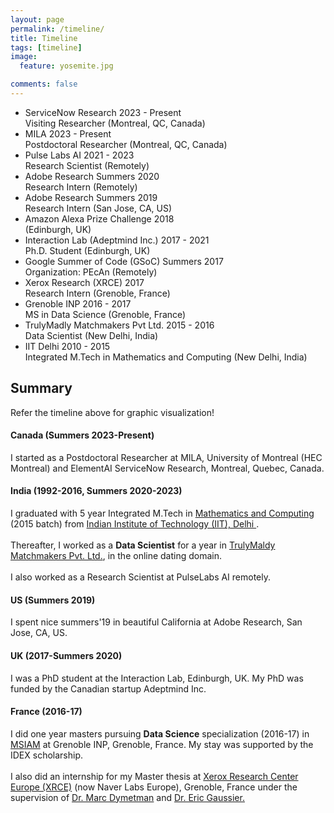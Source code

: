 ```yaml
---
layout: page
permalink: /timeline/
title: Timeline
tags: [timeline]
image:
  feature: yosemite.jpg

comments: false
---
```


<ul class="timeline">


<!-- Item 12 -->
<li>
	<div class="direction-l">
		<div class="flag-wrapper">
			<span class="flag">ServiceNow Research</span>
			<span class="time-wrapper"><span class="time">2023 - Present</span></span>
		</div>
		<div class="desc">Visiting Researcher (Montreal, QC, Canada)</div>
	</div>
</li>


<!-- Item 11 -->
<li>
	<div class="direction-r">
		<div class="flag-wrapper">
			<span class="flag">MILA</span>
			<span class="time-wrapper"><span class="time">2023 - Present</span></span>
		</div>
		<div class="desc">Postdoctoral Researcher (Montreal, QC, Canada)</div>
	</div>
</li>


<!-- Item 10 -->
<li>
	<div class="direction-l">
		<div class="flag-wrapper">
			<span class="flag">Pulse Labs AI</span>
			<span class="time-wrapper"><span class="time">2021 - 2023</span></span>
		</div>
		<div class="desc">Research Scientist (Remotely)</div>
	</div>
</li>

	
	
<!-- Item 9 -->
<li>
	<div class="direction-r">
		<div class="flag-wrapper">
			<span class="flag">Adobe Research</span>
			<span class="time-wrapper"><span class="time">Summers 2020</span></span>
		</div>
		<div class="desc">Research Intern (Remotely)</div>
	</div>
</li>

<!-- Item 8 -->
<li>
	<div class="direction-l">
		<div class="flag-wrapper">
			<span class="flag">Adobe Research</span>
			<span class="time-wrapper"><span class="time">Summers 2019</span></span>
		</div>
		<div class="desc">Research Intern (San Jose, CA, US)</div>
	</div>
</li>

<!-- Item 7 -->
<li>
	<div class="direction-r">
		<div class="flag-wrapper">
			<span class="flag">Amazon Alexa Prize Challenge</span>
			<span class="time-wrapper"><span class="time">2018</span></span>
		</div>
		<div class="desc"> (Edinburgh, UK)</div>
	</div>
</li>


<!-- Item 6 -->
<li>
	<div class="direction-l">
		<div class="flag-wrapper">
			<span class="flag">Interaction Lab (Adeptmind Inc.)</span>
			<span class="time-wrapper"><span class="time">2017 - 2021</span></span>
		</div>
		<div class="desc">Ph.D. Student (Edinburgh, UK)</div>
	</div>
</li>


<!-- Item 5 -->
<li>
	<div class="direction-r">
		<div class="flag-wrapper">
			<span class="flag">Google Summer of Code (GSoC)</span>
			<span class="time-wrapper"><span class="time">Summers 2017</span></span>
		</div>
		<div class="desc">Organization: PEcAn (Remotely)</div>
	</div>
</li>


<!-- Item 4 -->
<li>
	<div class="direction-l">
		<div class="flag-wrapper">
			<span class="flag">Xerox Research (XRCE)</span>
			<span class="time-wrapper"><span class="time">2017</span></span>
		</div>
		<div class="desc">Research Intern (Grenoble, France)</div>
	</div>
</li>

<!-- Item 3 -->
<li>
	<div class="direction-r">
		<div class="flag-wrapper">
			<span class="flag">Grenoble INP</span>
			<span class="time-wrapper"><span class="time">2016 - 2017</span></span>
		</div>
		<div class="desc">MS in Data Science (Grenoble, France)</div>
	</div>
</li>

<!-- Item 2 -->
<li>
	<div class="direction-l">
		<div class="flag-wrapper">
			<span class="flag">TrulyMadly Matchmakers Pvt Ltd.</span>
			<span class="time-wrapper"><span class="time">2015 - 2016</span></span>
		</div>
		<div class="desc">Data Scientist (New Delhi, India)</div>
	</div>
</li>


<!-- Item 1 -->
<li>
	<div class="direction-r">
		<div class="flag-wrapper">
			<span class="flag">IIT Delhi</span>
			<span class="time-wrapper"><span class="time">2010 - 2015</span></span>
		</div>
		<div class="desc">Integrated M.Tech in Mathematics and Computing (New Delhi, India)</div>
	</div>
</li>

</ul>


<h2> Summary </h2>

Refer the timeline above for graphic visualization! 

#### Canada (Summers 2023-Present)
I started as a Postdoctoral Researcher at MILA, University of Montreal (HEC Montreal) and ElementAI ServiceNow Research, Montreal, Quebec, Canada.

#### India (1992-2016, Summers 2020-2023)
I graduated with 5 year Integrated M.Tech in <a href="http://maths.iitd.ac.in/">Mathematics and Computing</a> (2015 batch) from <a href="http://www.iitd.ac.in/">Indian Institute of Technology (IIT), Delhi </a>. 
<br />
<br />
Thereafter, I worked as a <strong>Data Scientist</strong> for a year in <a href="http://trulymadly.com/">TrulyMaldy Matchmakers Pvt. Ltd.</a>, in the online dating domain.
<br />
<br />
I also worked as a Research Scientist at PulseLabs AI remotely.

#### US (Summers 2019)
I spent nice summers'19 in beautiful California at Adobe Research, San Jose, CA, US. 

#### UK (2017-Summers 2020)
I was a PhD student at the Interaction Lab, Edinburgh, UK. My PhD was funded by the Canadian startup Adeptmind Inc.  

#### France (2016-17)
I did one year masters pursuing <strong>Data Science</strong> specialization (2016-17) in <a href="http://msiam.imag.fr">MSIAM</a> at Grenoble INP, Grenoble, France. My stay was supported by the IDEX scholarship. 
<br />
<br />
I also did an internship for my Master thesis at <a href="http://www.xrce.xerox.com/">Xerox Research Center Europe (XRCE)</a> (now Naver Labs Europe), Grenoble, France under the supervision of <a href="http://www.xrce.xerox.com/About-XRCE/People/Marc-Dymetman"> Dr. Marc Dymetman</a> and <a href="http://ama.liglab.fr/~gaussier/"> Dr. Eric Gaussier.</a>
